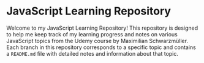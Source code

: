 # JavaScript Learning Repository

Welcome to my JavaScript Learning Repository! This repository is designed to help me keep track of my learning progress and notes on various JavaScript topics from the Udemy course by Maximilian Schwarzmüller. Each branch in this repository corresponds to a specific topic and contains a `README.md` file with detailed notes and information about that topic.
